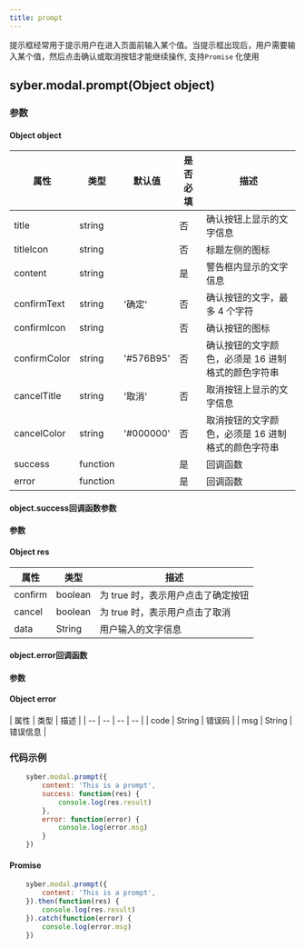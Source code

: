 ```yaml
---
title: prompt
---
```


提示框经常用于提示用户在进入页面前输入某个值。当提示框出现后，用户需要输入某个值，然后点击确认或取消按钮才能继续操作, 支持`Promise` 化使用


## syber.modal.prompt(Object object)
### 参数
#### Object object
| 属性     | 类型    | 默认值 | 是否必填 | 描述                         |
| ---------- | ------- | -------- | ---------------------------- | ---- |
| title | string |  |否 | 确认按钮上显示的文字信息 |
| titleIcon | string |       | 否 | 标题左侧的图标 |
| content | string |  |是 | 警告框内显示的文字信息 |
| confirmText | string | '确定' | 否 | 确认按钮的文字，最多 4 个字符 |
| confirmIcon | string |       | 否 | 确认按钮的图标 |
| confirmColor | string| '#576B95'  | 否 | 确认按钮的文字颜色，必须是 16 进制格式的颜色字符串 |
| cancelTitle | string |  '取消' |否 | 取消按钮上显示的文字信息 |
| cancelColor | string | '#000000' | 否 | 取消按钮的文字颜色，必须是 16 进制格式的颜色字符串 |
| success | function |  | 是       | 回调函数      |
| error   | function |  | 是       | 回调函数      |


#### object.success回调函数参数
#### 参数
#### Object res
| 属性     | 类型    | 描述                            |
| ---------- | ------- | ---------------------------- |
| confirm | boolean  | 为 true 时，表示用户点击了确定按钮 |
| cancel | boolean  | 为 true 时，表示用户点击了取消  |
| data | String   | 用户输入的文字信息  |

#### object.error回调函数
#### 参数
#### Object error
| 属性 | 类型  | 描述 |
| -- | -- | -- | -- |
| code | String | 错误码 |
| msg | String  | 错误信息 |

### 代码示例
```javascript
    syber.modal.prompt({
        content: 'This is a prompt',
        success: function(res) {
            console.log(res.result)
        },
        error: function(error) {
            console.log(error.msg)
        }
    })
```

#### Promise
```javascript
    syber.modal.prompt({
        content: 'This is a prompt',
    }).then(function(res) {
        console.log(res.result)
    }).catch(function(error) {
        console.log(error.msg)
    })
```
